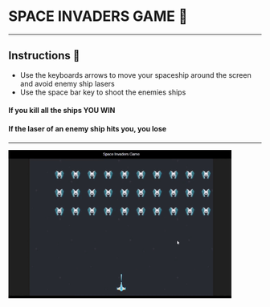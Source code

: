 # SPACE INVADERS GAME :rocket:
------------------------------------------------
## Instructions 📑
* Use the keyboards arrows to move your spaceship around the screen and avoid enemy ship lasers
* Use the space bar key to shoot the enemies ships
#### If you kill all the ships YOU WIN
#### If the laser of an enemy ship hits you, you lose
-------------------------------------------------

<img src="https://github.com/mgh99/Programacion_frontend/blob/main/game_space/space_invaders.gif" alt="App Screenshot" style="zoom: 70%" />
